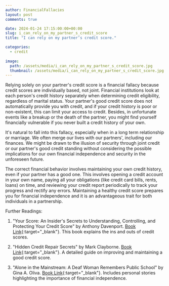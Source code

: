```yaml
---
author: FinancialFallacies
layout: post
comments: true

date: 2024-01-24 17:15:00:00+00:00  
slug: i_can_rely_on_my_partner_s_credit_score
title: "I can rely on my partner’s credit score."

categories:
  - credit
  
image:
  path: /assets/media/i_can_rely_on_my_partner_s_credit_score.jpg
  thumbnail: /assets/media/i_can_rely_on_my_partner_s_credit_score.jpg
---
```


Relying solely on your partner's credit score is a financial fallacy because credit scores are individually based, not joint. Financial institutions look at each person's credit history separately when determining credit eligibility, regardless of marital status. Your partner's good credit score does not automatically provide you with credit, and if your credit history is poor or non-existent, this can limit your access to credit. Besides, in unfortunate events like a breakup or the death of the partner, you might find yourself financially vulnerable if you never built a credit history of your own.

It's natural to fall into this fallacy, especially when in a long term relationship or marriage. We often merge our lives with our partners', including our finances. We might be drawn to the illusion of security through joint credit or our partner's good credit standing without considering the possible implications for our own financial independence and security in the unforeseen future.

The correct financial behavior involves maintaining your own credit history, even if your partner has a good one. This involves opening a credit account in your own name, paying all your obligations (like credit card bills, rents, loans) on time, and reviewing your credit report periodically to track your progress and rectify any errors. Maintaining a healthy credit score prepares you for financial independence and it is an advantageous trait for both individuals in a partnership.

Further Readings:

1. "Your Score: An Insider's Secrets to Understanding, Controlling, and Protecting Your Credit Score" by Anthony Davenport. [Book Link](https://www.amazon.com/Your-Score-Understanding-Controlling-Protecting/dp/1328695271/ref=nosim?tag=financialfall-20){:target="_blank"}. This book explains the ins and outs of credit scores.

2. "Hidden Credit Repair Secrets" by Mark Clayborne. [Book Link](https://www.amazon.com/Hidden-Credit-Repair-Secrets-Bankruptcy/dp/145632134X/ref=nosim?tag=financialfall-20){:target="_blank"}. A detailed guide on improving and maintaining a good credit score.

3. "Alone in the Mainstream: A Deaf Woman Remembers Public School" by Gina A. Oliva. [Book Link](https://www.amazon.com/Alone-Mainstream-Remembers-Public-School/dp/1563683008/ref=nosim?tag=financialfall-20){:target="_blank"}. Includes personal stories highlighting the importance of financial independence.

